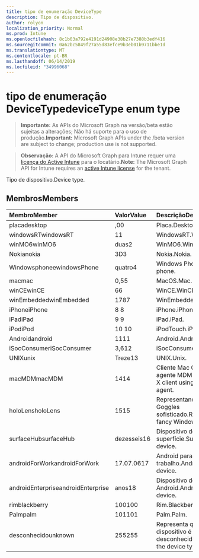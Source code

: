 ```yaml
---
title: tipo de enumeração DeviceType
description: Tipo de dispositivo.
author: rolyon
localization_priority: Normal
ms.prod: Intune
ms.openlocfilehash: 8c1b03a792e4191d24908e38b27e7388b3edf416
ms.sourcegitcommit: 0a62bc5849f27a55d83efce9b3eb01b9711bbe1d
ms.translationtype: MT
ms.contentlocale: pt-BR
ms.lasthandoff: 06/14/2019
ms.locfileid: "34996068"
---
```

# <a name="devicetype-enum-type"></a><span data-ttu-id="ab2c8-103">tipo de enumeração DeviceType</span><span class="sxs-lookup"><span data-stu-id="ab2c8-103">deviceType enum type</span></span>

> <span data-ttu-id="ab2c8-104">**Importante:** As APIs do Microsoft Graph na versão/beta estão sujeitas a alterações; Não há suporte para o uso de produção.</span><span class="sxs-lookup"><span data-stu-id="ab2c8-104">**Important:** Microsoft Graph APIs under the /beta version are subject to change; production use is not supported.</span></span>

> <span data-ttu-id="ab2c8-105">**Observação:** A API do Microsoft Graph para Intune requer uma [licença do Active Intune](https://go.microsoft.com/fwlink/?linkid=839381) para o locatário.</span><span class="sxs-lookup"><span data-stu-id="ab2c8-105">**Note:** The Microsoft Graph API for Intune requires an [active Intune license](https://go.microsoft.com/fwlink/?linkid=839381) for the tenant.</span></span>

<span data-ttu-id="ab2c8-106">Tipo de dispositivo.</span><span class="sxs-lookup"><span data-stu-id="ab2c8-106">Device type.</span></span>

## <a name="members"></a><span data-ttu-id="ab2c8-107">Membros</span><span class="sxs-lookup"><span data-stu-id="ab2c8-107">Members</span></span>
|<span data-ttu-id="ab2c8-108">Membro</span><span class="sxs-lookup"><span data-stu-id="ab2c8-108">Member</span></span>|<span data-ttu-id="ab2c8-109">Valor</span><span class="sxs-lookup"><span data-stu-id="ab2c8-109">Value</span></span>|<span data-ttu-id="ab2c8-110">Descrição</span><span class="sxs-lookup"><span data-stu-id="ab2c8-110">Description</span></span>|
|:---|:---|:---|
|<span data-ttu-id="ab2c8-111">placa</span><span class="sxs-lookup"><span data-stu-id="ab2c8-111">desktop</span></span>|<span data-ttu-id="ab2c8-112">,0</span><span class="sxs-lookup"><span data-stu-id="ab2c8-112">0</span></span>|<span data-ttu-id="ab2c8-113">Placa.</span><span class="sxs-lookup"><span data-stu-id="ab2c8-113">Desktop.</span></span>|
|<span data-ttu-id="ab2c8-114">windowsRT</span><span class="sxs-lookup"><span data-stu-id="ab2c8-114">windowsRT</span></span>|<span data-ttu-id="ab2c8-115">1</span><span class="sxs-lookup"><span data-stu-id="ab2c8-115">1</span></span>|<span data-ttu-id="ab2c8-116">WindowsRT.</span><span class="sxs-lookup"><span data-stu-id="ab2c8-116">WindowsRT.</span></span>|
|<span data-ttu-id="ab2c8-117">winMO6</span><span class="sxs-lookup"><span data-stu-id="ab2c8-117">winMO6</span></span>|<span data-ttu-id="ab2c8-118">duas</span><span class="sxs-lookup"><span data-stu-id="ab2c8-118">2</span></span>|<span data-ttu-id="ab2c8-119">WinMO6.</span><span class="sxs-lookup"><span data-stu-id="ab2c8-119">WinMO6.</span></span>|
|<span data-ttu-id="ab2c8-120">Nokia</span><span class="sxs-lookup"><span data-stu-id="ab2c8-120">nokia</span></span>|<span data-ttu-id="ab2c8-121">3D</span><span class="sxs-lookup"><span data-stu-id="ab2c8-121">3</span></span>|<span data-ttu-id="ab2c8-122">Nokia.</span><span class="sxs-lookup"><span data-stu-id="ab2c8-122">Nokia.</span></span>|
|<span data-ttu-id="ab2c8-123">Windowsphonee</span><span class="sxs-lookup"><span data-stu-id="ab2c8-123">windowsPhone</span></span>|<span data-ttu-id="ab2c8-124">quatro</span><span class="sxs-lookup"><span data-stu-id="ab2c8-124">4</span></span>|<span data-ttu-id="ab2c8-125">Windows Phone.</span><span class="sxs-lookup"><span data-stu-id="ab2c8-125">Windows phone.</span></span>|
|<span data-ttu-id="ab2c8-126">mac</span><span class="sxs-lookup"><span data-stu-id="ab2c8-126">mac</span></span>|<span data-ttu-id="ab2c8-127">0,5</span><span class="sxs-lookup"><span data-stu-id="ab2c8-127">5</span></span>|<span data-ttu-id="ab2c8-128">MacOS.</span><span class="sxs-lookup"><span data-stu-id="ab2c8-128">Mac.</span></span>|
|<span data-ttu-id="ab2c8-129">winCE</span><span class="sxs-lookup"><span data-stu-id="ab2c8-129">winCE</span></span>|<span data-ttu-id="ab2c8-130">6</span><span class="sxs-lookup"><span data-stu-id="ab2c8-130">6</span></span>|<span data-ttu-id="ab2c8-131">WinCE.</span><span class="sxs-lookup"><span data-stu-id="ab2c8-131">WinCE.</span></span>|
|<span data-ttu-id="ab2c8-132">winEmbedded</span><span class="sxs-lookup"><span data-stu-id="ab2c8-132">winEmbedded</span></span>|<span data-ttu-id="ab2c8-133">178</span><span class="sxs-lookup"><span data-stu-id="ab2c8-133">7</span></span>|<span data-ttu-id="ab2c8-134">WinEmbedded.</span><span class="sxs-lookup"><span data-stu-id="ab2c8-134">WinEmbedded.</span></span>|
|<span data-ttu-id="ab2c8-135">iPhone</span><span class="sxs-lookup"><span data-stu-id="ab2c8-135">iPhone</span></span>|<span data-ttu-id="ab2c8-136">8 </span><span class="sxs-lookup"><span data-stu-id="ab2c8-136">8</span></span>|<span data-ttu-id="ab2c8-137">iPhone.</span><span class="sxs-lookup"><span data-stu-id="ab2c8-137">iPhone.</span></span>|
|<span data-ttu-id="ab2c8-138">iPad</span><span class="sxs-lookup"><span data-stu-id="ab2c8-138">iPad</span></span>|<span data-ttu-id="ab2c8-139">9 </span><span class="sxs-lookup"><span data-stu-id="ab2c8-139">9</span></span>|<span data-ttu-id="ab2c8-140">iPad.</span><span class="sxs-lookup"><span data-stu-id="ab2c8-140">iPad.</span></span>|
|<span data-ttu-id="ab2c8-141">iPod</span><span class="sxs-lookup"><span data-stu-id="ab2c8-141">iPod</span></span>|<span data-ttu-id="ab2c8-142">10 </span><span class="sxs-lookup"><span data-stu-id="ab2c8-142">10</span></span>|<span data-ttu-id="ab2c8-143">iPodTouch.</span><span class="sxs-lookup"><span data-stu-id="ab2c8-143">iPodTouch.</span></span>|
|<span data-ttu-id="ab2c8-144">Android</span><span class="sxs-lookup"><span data-stu-id="ab2c8-144">android</span></span>|<span data-ttu-id="ab2c8-145">11</span><span class="sxs-lookup"><span data-stu-id="ab2c8-145">11</span></span>|<span data-ttu-id="ab2c8-146">Android.</span><span class="sxs-lookup"><span data-stu-id="ab2c8-146">Android.</span></span>|
|<span data-ttu-id="ab2c8-147">iSocConsumer</span><span class="sxs-lookup"><span data-stu-id="ab2c8-147">iSocConsumer</span></span>|<span data-ttu-id="ab2c8-148">3,6</span><span class="sxs-lookup"><span data-stu-id="ab2c8-148">12</span></span>|<span data-ttu-id="ab2c8-149">iSocConsumer.</span><span class="sxs-lookup"><span data-stu-id="ab2c8-149">iSocConsumer.</span></span>|
|<span data-ttu-id="ab2c8-150">UNIX</span><span class="sxs-lookup"><span data-stu-id="ab2c8-150">unix</span></span>|<span data-ttu-id="ab2c8-151">Treze</span><span class="sxs-lookup"><span data-stu-id="ab2c8-151">13</span></span>|<span data-ttu-id="ab2c8-152">UNIX.</span><span class="sxs-lookup"><span data-stu-id="ab2c8-152">Unix.</span></span>|
|<span data-ttu-id="ab2c8-153">macMDM</span><span class="sxs-lookup"><span data-stu-id="ab2c8-153">macMDM</span></span>|<span data-ttu-id="ab2c8-154">14</span><span class="sxs-lookup"><span data-stu-id="ab2c8-154">14</span></span>|<span data-ttu-id="ab2c8-155">Cliente Mac OS X usando o agente MDM interno.</span><span class="sxs-lookup"><span data-stu-id="ab2c8-155">Mac OS X client using built in MDM agent.</span></span>|
|<span data-ttu-id="ab2c8-156">holoLens</span><span class="sxs-lookup"><span data-stu-id="ab2c8-156">holoLens</span></span>|<span data-ttu-id="ab2c8-157">15</span><span class="sxs-lookup"><span data-stu-id="ab2c8-157">15</span></span>|<span data-ttu-id="ab2c8-158">Representando o Windows 10 Goggles sofisticado.</span><span class="sxs-lookup"><span data-stu-id="ab2c8-158">Representing the fancy Windows 10 goggles.</span></span>|
|<span data-ttu-id="ab2c8-159">surfaceHub</span><span class="sxs-lookup"><span data-stu-id="ab2c8-159">surfaceHub</span></span>|<span data-ttu-id="ab2c8-160">dezesseis</span><span class="sxs-lookup"><span data-stu-id="ab2c8-160">16</span></span>|<span data-ttu-id="ab2c8-161">Dispositivo de HUB de superfície.</span><span class="sxs-lookup"><span data-stu-id="ab2c8-161">Surface HUB device.</span></span>|
|<span data-ttu-id="ab2c8-162">androidForWork</span><span class="sxs-lookup"><span data-stu-id="ab2c8-162">androidForWork</span></span>|<span data-ttu-id="ab2c8-163">17.07.06</span><span class="sxs-lookup"><span data-stu-id="ab2c8-163">17</span></span>|<span data-ttu-id="ab2c8-164">Android para dispositivo de trabalho.</span><span class="sxs-lookup"><span data-stu-id="ab2c8-164">Android for work device.</span></span>|
|<span data-ttu-id="ab2c8-165">androidEnterprise</span><span class="sxs-lookup"><span data-stu-id="ab2c8-165">androidEnterprise</span></span>|<span data-ttu-id="ab2c8-166">anos</span><span class="sxs-lookup"><span data-stu-id="ab2c8-166">18</span></span>|<span data-ttu-id="ab2c8-167">Dispositivo de empresa Android.</span><span class="sxs-lookup"><span data-stu-id="ab2c8-167">Android enterprise device.</span></span>|
|<span data-ttu-id="ab2c8-168">rim</span><span class="sxs-lookup"><span data-stu-id="ab2c8-168">blackberry</span></span>|<span data-ttu-id="ab2c8-169">100</span><span class="sxs-lookup"><span data-stu-id="ab2c8-169">100</span></span>|<span data-ttu-id="ab2c8-170">Rim.</span><span class="sxs-lookup"><span data-stu-id="ab2c8-170">Blackberry.</span></span>|
|<span data-ttu-id="ab2c8-171">Palm</span><span class="sxs-lookup"><span data-stu-id="ab2c8-171">palm</span></span>|<span data-ttu-id="ab2c8-172">101</span><span class="sxs-lookup"><span data-stu-id="ab2c8-172">101</span></span>|<span data-ttu-id="ab2c8-173">Palm.</span><span class="sxs-lookup"><span data-stu-id="ab2c8-173">Palm.</span></span>|
|<span data-ttu-id="ab2c8-174">desconhecido</span><span class="sxs-lookup"><span data-stu-id="ab2c8-174">unknown</span></span>|<span data-ttu-id="ab2c8-175">255</span><span class="sxs-lookup"><span data-stu-id="ab2c8-175">255</span></span>|<span data-ttu-id="ab2c8-176">Representa que o tipo de dispositivo é desconhecido.</span><span class="sxs-lookup"><span data-stu-id="ab2c8-176">Represents that the device type is unknown.</span></span>|






